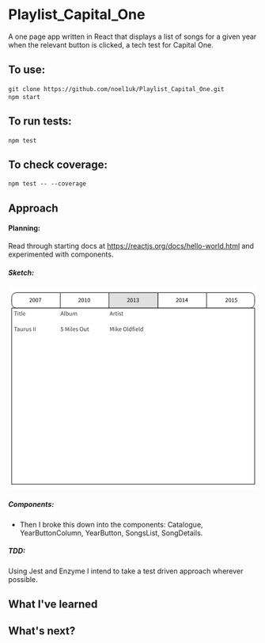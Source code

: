 # Playlist_Capital_One

A one page app written in React that displays a list of songs for a given year when the relevant button is clicked, a tech test for Capital One.

## To use:

```
git clone https://github.com/noel1uk/Playlist_Capital_One.git
npm start
```

## To run tests:

```
npm test
```

## To check coverage:

```
npm test -- --coverage
```

## Approach
#### Planning: 
Read through starting docs at https://reactjs.org/docs/hello-world.html and experimented with components.

##### Sketch:

![wireframe of potential site layout](https://raw.githubusercontent.com/noel1uk/Playlist_Capital_One/git-images/public/images/wireframe.png)

##### Components:

* Then I broke this down into the components: Catalogue, YearButtonColumn, YearButton, SongsList, SongDetails.

##### TDD:

Using Jest and Enzyme I intend to take a test driven approach wherever possible. 

## What I've learned

## What's next?
